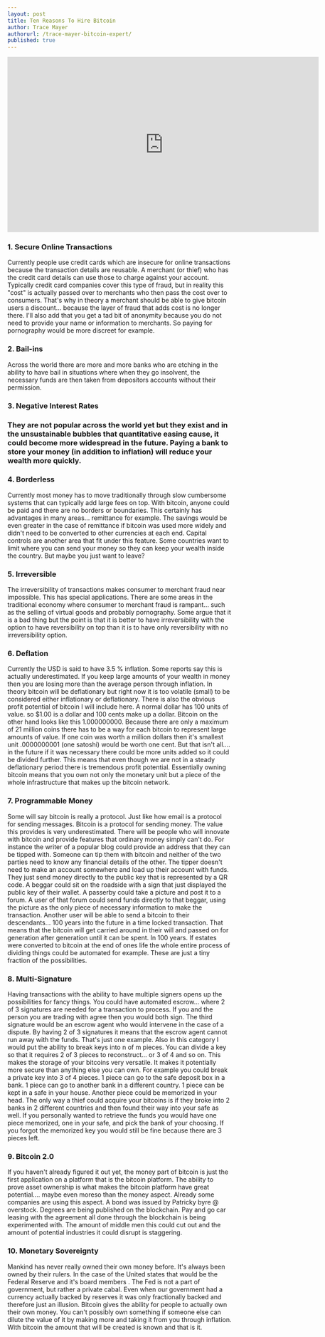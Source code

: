 ```yaml
---
layout: post
title: Ten Reasons To Hire Bitcoin
author: Trace Mayer
authorurl: /trace-mayer-bitcoin-expert/
published: true
---
```


<center><iframe width="700" height="394" src="https://www.youtube.com/embed/f84LymEs67Y" frameborder="0" allowfullscreen></iframe></center>
<p><h3><b>1. </b>Secure Online Transactions</h3>
<p>Currently people use credit cards which are insecure for online transactions because the transaction details are reusable. A merchant (or thief) who has the credit card details can use those to charge against your account. Typically credit card companies cover this type of fraud, but in reality this "cost" is actually passed over to merchants who then pass the cost over to consumers. That's why in theory a merchant should be able to give bitcoin users a discount... because the layer of fraud that adds cost is no longer there. I'll also add that you get a tad bit of anonymity because you do not need to provide your name or information to merchants. So paying for pornography would be more discreet for example.
<p><h3><b>2. </b>Bail-ins</h3>
<p>Across the world there are more and more banks who are etching in the ability to have bail in situations where when they go insolvent, the necessary funds are then taken from depositors accounts without their permission.
<p><h3><b>3. </b>Negative Interest Rates<h3>
<p>They are not popular across the world yet but they exist and in the unsustainable bubbles that quantitative easing cause, it could become more widespread in the future. Paying a bank to store your money (in addition to inflation) will reduce your wealth more quickly.
<p><h3><b>4. </b>Borderless</h3>
<p>Currently most money has to move traditionally through slow cumbersome systems that can typically add large fees on top. With bitcoin, anyone could be paid and there are no borders or boundaries. This certainly has advantages in many areas... remittance for example. The savings would be even greater in the case of remittance if bitcoin was used more widely and didn't need to be converted to other currencies at each end. Capital controls are another area that fit under this feature. Some countries want to limit where you can send your money so they can keep your wealth inside the country. But maybe you just want to leave?
<p><h3><b>5. </b>Irreversible</h3>
<p>The irreversibility of transactions makes consumer to merchant fraud near impossible. This has special applications. There are some areas in the traditional economy where consumer to merchant fraud is rampant... such as the selling of virtual goods and probably pornography. Some argue that it is a bad thing but the point is that it is better to have irreversibility with the option to have reversibility on top than it is to have only reversibility with no irreversibility option.
<p><h3><b>6. </b>Deflation</h3>
<p>Currently the USD is said to have 3.5 % inflation. Some reports say this is actually underestimated. If you keep large amounts of your wealth in money then you are losing more than the average person through inflation. In theory bitcoin will be deflationary but right now it is too volatile (small) to be considered either inflationary or deflationary. There is also the obvious profit potential of bitcoin I will include here. A normal dollar has 100 units of value. so $1.00 is a dollar and 100 cents make up a dollar. Bitcoin on the other hand looks like this 1.000000000. Because there are only a maximum of 21 million coins there has to be a way for each bitcoin to represent large amounts of value. If one coin was worth a million dollars then it's smallest unit .0000000001 (one satoshi) would be worth one cent. But that isn't all.... in the future if it was necessary there could be more units added so it could be divided further. This means that even though we are not in a steady deflationary period there is tremendous profit potential. Essentially owning bitcoin means that you own not only the monetary unit but a piece of the whole infrastructure that makes up the bitcoin network.
<p><h3><b>7. </b>Programmable Money</h3>
<p>Some will say bitcoin is really a protocol. Just like how email is a protocol for sending messages. Bitcoin is a protocol for sending money. The value this provides is very underestimated. There will be people who will innovate with bitcoin and provide features that ordinary money simply can't do. For instance the writer of a popular blog could provide an address that they can be tipped with. Someone can tip them with bitcoin and neither of the two parties need to know any financial details of the other. The tipper doesn't need to make an account somewhere and load up their account with funds. They just send money directly to the public key that is represented by a QR code. A beggar could sit on the roadside with a sign that just displayed the public key of their wallet. A passerby could take a picture and post it to a forum. A user of that forum could send funds directly to that beggar, using the picture as the only piece of necessary information to make the transaction. Another user will be able to send a bitcoin to their descendants... 100 years into the future in a time locked transaction. That means that the bitcoin will get carried around in their will and passed on for generation after generation until it can be spent. In 100 years. If estates were converted to bitcoin at the end of ones life the whole entire process of dividing things could be automated for example. These are just a tiny fraction of the possibilities.
<p><h3><b>8. </b>Multi-Signature</h3>
<p>Having transactions with the ability to have multiple signers opens up the possibilities for fancy things. You could have automated escrow... where 2 of 3 signatures are needed for a transaction to process. If you and the person you are trading with agree then you would both sign. The third signature would be an escrow agent who would intervene in the case of a dispute. By having 2 of 3 signatures it means that the escrow agent cannot run away with the funds. That's just one example. Also in this category I would put the ability to break keys into n of m pieces. You can divide a key so that it requires 2 of 3 pieces to reconstruct... or 3 of 4 and so on. This makes the storage of your bitcoins very versatile. It makes it potentially more secure than anything else you can own. For example you could break a private key into 3 of 4 pieces. 1 piece can go to the safe deposit box in a bank. 1 piece can go to another bank in a different country. 1 piece can be kept in a safe in your house. Another piece could be memorized in your head. The only way a thief could acquire your bitcoins is if they broke into 2 banks in 2 different countries and then found their way into your safe as well. If you personally wanted to retrieve the funds you would have one piece memorized, one in your safe, and pick the bank of your choosing. If you forgot the memorized key you would still be fine because there are 3 pieces left.
<p><h3><b>9. </b>Bitcoin 2.0</h3>
<p>If you haven't already figured it out yet, the money part of bitcoin is just the first application on a platform that is the bitcoin platform. The ability to prove asset ownership is what makes the bitcoin platform have great potential.... maybe even moreso than the money aspect. Already some companies are using this aspect. A bond was issued by Patricky byre @ overstock. Degrees are being published on the blockchain. Pay and go car leasing with the agreement all done through the blockchain is being experimented with. The amount of middle men this could cut out and the amount of potential industries it could disrupt is staggering.
<p><h3><b>10. </b>Monetary Sovereignty</h3>
<p>Mankind has never really owned their own money before. It's always been owned by their rulers. In the case of the United states that would be the Federal Reserve and it's board members . The Fed is not a part of government, but rather a private cabal. Even when our government had a currency actually backed by reserves it was only fractionally backed and therefore just an illusion. Bitcoin gives the ability for people to actually own their own money. You can't possibly own something if someone else can dilute the value of it by making more and taking it from you through inflation. With bitcoin the amount that will be created is known and that is it.